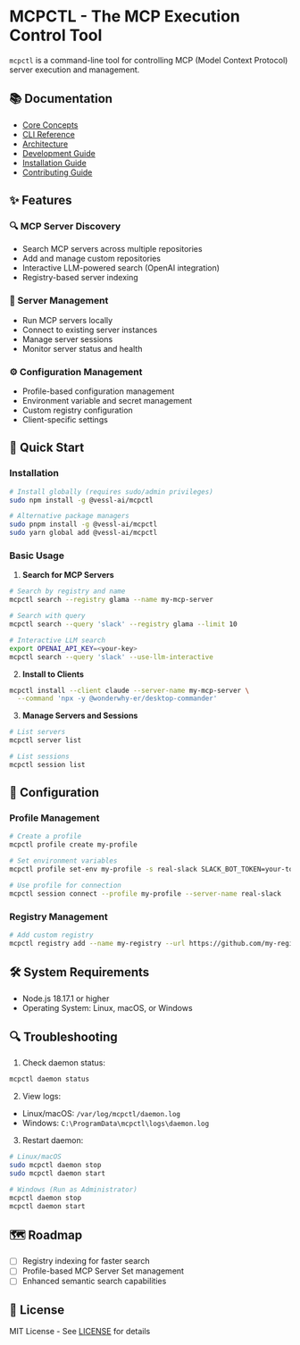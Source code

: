 # MCPCTL - The MCP Execution Control Tool

`mcpctl` is a command-line tool for controlling MCP (Model Context Protocol) server execution and management.

## 📚 Documentation

- [Core Concepts](docs/core-concepts.md)
- [CLI Reference](docs/cli-reference.md)
- [Architecture](docs/architecture.md)
- [Development Guide](docs/development.md)
- [Installation Guide](docs/installation.md)
- [Contributing Guide](docs/contributing.md)

## ✨ Features

### 🔍 MCP Server Discovery

- Search MCP servers across multiple repositories
- Add and manage custom repositories
- Interactive LLM-powered search (OpenAI integration)
- Registry-based server indexing

### 🚀 Server Management

- Run MCP servers locally
- Connect to existing server instances
- Manage server sessions
- Monitor server status and health

### ⚙️ Configuration Management

- Profile-based configuration management
- Environment variable and secret management
- Custom registry configuration
- Client-specific settings

## 🚀 Quick Start

### Installation

```bash
# Install globally (requires sudo/admin privileges)
sudo npm install -g @vessl-ai/mcpctl

# Alternative package managers
sudo pnpm install -g @vessl-ai/mcpctl
sudo yarn global add @vessl-ai/mcpctl
```

### Basic Usage

1. **Search for MCP Servers**

```bash
# Search by registry and name
mcpctl search --registry glama --name my-mcp-server

# Search with query
mcpctl search --query 'slack' --registry glama --limit 10

# Interactive LLM search
export OPENAI_API_KEY=<your-key>
mcpctl search --query 'slack' --use-llm-interactive
```

2. **Install to Clients**

```bash
mcpctl install --client claude --server-name my-mcp-server \
  --command 'npx -y @wonderwhy-er/desktop-commander'
```

3. **Manage Servers and Sessions**

```bash
# List servers
mcpctl server list

# List sessions
mcpctl session list
```

## 🔧 Configuration

### Profile Management

```bash
# Create a profile
mcpctl profile create my-profile

# Set environment variables
mcpctl profile set-env my-profile -s real-slack SLACK_BOT_TOKEN=your-token

# Use profile for connection
mcpctl session connect --profile my-profile --server-name real-slack
```

### Registry Management

```bash
# Add custom registry
mcpctl registry add --name my-registry --url https://github.com/my-registry
```

## 🛠️ System Requirements

- Node.js 18.17.1 or higher
- Operating System: Linux, macOS, or Windows

## 🔍 Troubleshooting

1. Check daemon status:

```bash
mcpctl daemon status
```

2. View logs:

- Linux/macOS: `/var/log/mcpctl/daemon.log`
- Windows: `C:\ProgramData\mcpctl\logs\daemon.log`

3. Restart daemon:

```bash
# Linux/macOS
sudo mcpctl daemon stop
sudo mcpctl daemon start

# Windows (Run as Administrator)
mcpctl daemon stop
mcpctl daemon start
```

## 🗺️ Roadmap

- [ ] Registry indexing for faster search
- [ ] Profile-based MCP Server Set management
- [ ] Enhanced semantic search capabilities

## 📝 License

MIT License - See [LICENSE](LICENSE) for details
